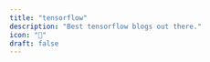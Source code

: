 ```yaml
---
title: "tensorflow"
description: "Best tensorflow blogs out there."
icon: "🌊"
draft: false
---
```


